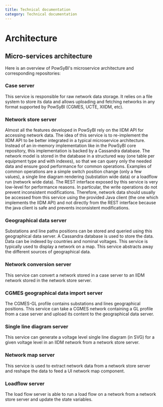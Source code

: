 ```yaml
---
title: Technical documentation
category: Technical documentation
---
```


# Architecture

## Micro-services architecture

Here is an overview of PowSyBl's microservice architecture and corresponding repositories:

<object type="image/svg+xml" data="./architecture/images/micro-services-architecture.svg" >
</object>

### Case server

This service is responsible for raw network data storage. It relies on a file system to store its data and allows uploading and fetching networks in any format supported by PowSyBl (CGMES, UCTE, XIIDM, etc).

### Network store server

Almost all the features developed in PowSyBl rely on the IIDM API for accessing network data. The idea of this service is to re-implement the IIDM API to be better integrated in a typical microservice architecture. Instead of an in-memory implementation like in the PowSyBl core repository, this implementation is backed by a Cassandra database. The network model is stored in the database in a structured way (one table per equipment type and with indexes), so that we can query only the needed data and ensure good performance for common operations. Examples of common operations are a simple switch position change (only a few values), a single line diagram rendering (substation wide data) or a loadflow run (network wide data). The REST interface exposed by this service is very low-level for performance reasons. In particular, the write operations do not prevent inconsistent modifications. Therefore, network data should usually be accessed from this service using the provided Java client (the one which implements the IIDM API) and not directly from the REST interface because the java client is safe and prevents inconsistent modifications.

### Geographical data server

Substations and line paths positions can be stored and queried using this geographical data server. A Cassandra database is used to store the data. Data can be indexed by countries and nominal voltages. This service is typically used to display a network on a map. This service abstracts away the different sources of geographical data.

### Network conversion server

This service can convert a network stored in a case server to an IIDM network stored in the network store server.

### CGMES geographical data import server

The CGMES-GL profile contains substations and lines geographical positions. This service can take a CGMES network containing a GL profile from a case server and upload its content to the geographical data server.

### Single line diagram server

This service can generate a voltage level single line diagram (in SVG) for a given voltage level in an IIDM network from a network store server.

### Network map server

This service is used to extract network data from a network store server and reshape the data to feed a UI network map component.

### Loadflow server

The load flow server is able to run a load flow on a network from a network store server and update the state variables.
